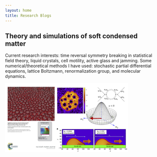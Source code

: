 ```yaml
---
layout: home
title: Research Blogs
---
```


## Theory and simulations of soft condensed matter

Current research interests: time reversal symmetry breaking in statistical field theory, liquid crystals, cell motility, active glass and jamming.
Some numerical/theoretical methods I have used: stochastic partial differential equations, lattice Boltzmann, renormalization group, and molecular dynamics.

<img src="https://raw.githubusercontent.com/elsentjhung/elsentjhung.github.io/master/_figures/overview.jpg" alt="drawing" width="400"/>



